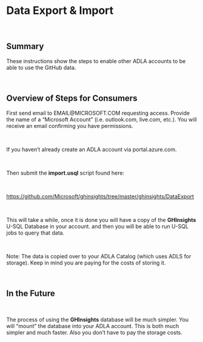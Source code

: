 ﻿Data Export & Import
====================

 

Summary
-------

These instructions show the steps to enable other ADLA accounts to be able to
use the GitHub data.

 

Overview of Steps for Consumers
-------------------------------

First send email to EMAIL\@MICROSOFT.COM requesting access. Provide the name of
a “Microsoft Account” (i.e. outlook.com, live.com, etc.). You will receive an
email confirming you have permissions.

 

If you haven’t already create an ADLA account via portal.azure.com.

 

Then submit the **import.usql** script found here:

 

https://github.com/Microsoft/ghinsights/tree/master/ghinsights/DataExport

 

This will take a while, once it is done you will have a copy of the
**GHInsights** U-SQL Database in your account. and then you will be able to
run U-SQL jobs to query that data.

 

Note: The data is copied over to your ADLA Catalog (which uses ADLS for
storage). Keep in mind you are paying for the costs of storing it.

 

In the Future
-------------

 

The process of using the **GHInsights** database will be much simpler. You
will “mount” the database into your ADLA account. This is both much simpler and
much faster. Also you don’t have to pay the storage costs.

 

 
-
